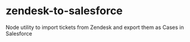 # zendesk-to-salesforce
Node utility to import tickets from Zendesk and export them as Cases in Salesforce
